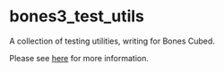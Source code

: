 # bones3_test_utils
A collection of testing utilities, writing for Bones Cubed.

Please see [here](https://crates.io/crates/bevy_bones3) for more information.
